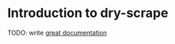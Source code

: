 # Introduction to dry-scrape

TODO: write [great documentation](http://jacobian.org/writing/what-to-write/)
